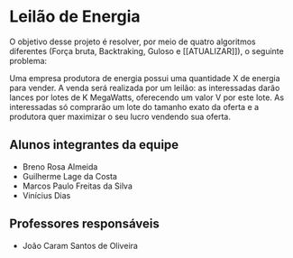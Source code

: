# Leilão de Energia

O objetivo desse projeto é resolver, por meio de quatro algoritmos diferentes (Força bruta, Backtraking, Guloso e [[ATUALIZAR]]), o seguinte problema:

Uma empresa produtora de energia possui uma quantidade X de energia para vender. A venda será realizada por um leilão:
as interessadas darão lances por lotes de K MegaWatts, oferecendo um valor V por este lote. As interessadas só comprarão
um lote do tamanho exato da oferta e a produtora quer maximizar o seu lucro vendendo sua oferta.

## Alunos integrantes da equipe

* Breno Rosa Almeida
* Guilherme Lage da Costa
* Marcos Paulo Freitas da Silva
* Vinícius Dias

## Professores responsáveis

* João Caram Santos de Oliveira

